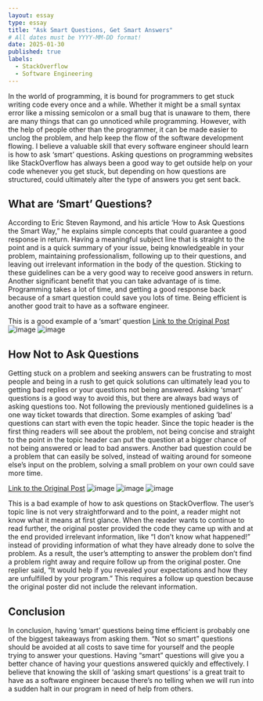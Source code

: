 ```yaml
---
layout: essay
type: essay
title: "Ask Smart Questions, Get Smart Answers"
# All dates must be YYYY-MM-DD format!
date: 2025-01-30
published: true
labels:
  - StackOverflow
  - Software Engineering
---
```


In the world of programming, it is bound for programmers to get stuck writing code every once and a while. Whether it might be a small syntax error like a missing semicolon or a small bug that is unaware to them, there are many things that can go unnoticed while programming. However, with the help of people other than the programmer, it can be made easier to unclog the problem, and help keep the flow of the software development flowing. I believe a valuable skill that every software engineer should learn is how to ask ‘smart’ questions. Asking questions on programming websites like StackOverflow has always been a good way to get outside help on your code whenever you get stuck, but depending on how questions are structured, could ultimately alter the type of answers you get sent back.

## What are ‘Smart’ Questions?
According to Eric Steven Raymond, and his article ‘How to Ask Questions the Smart Way,” he explains simple concepts that could guarantee a good response in return. Having a meaningful subject line that is straight to the point and is a quick summary of your issue, being knowledgeable in your problem, maintaining professionalism, following up to their questions, and leaving out irrelevant information in the body of the question. Sticking to these guidelines can be a very good way to receive good answers in return. Another significant benefit that you can take advantage of is time. Programming takes a lot of time, and getting a good response back because of a smart question could save you lots of time. Being efficient is another good trait to have as a software engineer.

This is a good example of a ‘smart’ question 
[Link to the Original Post](https://softwareengineering.stackexchange.com/questions/455423/how-to-handle-data-intensive-functionality-of-domain-objects-in-clean-architectu)
![image](https://github.com/user-attachments/assets/d40389bf-44a0-4942-a6bf-fa4b0ef18dec)
![image](https://github.com/user-attachments/assets/22cfea46-d24d-4d97-9cff-5f3bbfd639f4)

## How Not to Ask Questions

Getting stuck on a problem and seeking answers can be frustrating to most people and being in a rush to get quick solutions can ultimately lead you to getting bad replies or your questions not being answered. Asking ‘smart’ questions is a good way to avoid this, but there are always bad ways of asking questions too. Not following the previously mentioned guidelines is a one way ticket towards that direction. Some examples of asking ‘bad’ questions can start with even the topic header. Since the topic header is the first thing readers will see about the problem, not being concise and straight to the point in the topic header can put the question at a bigger chance of not being answered or lead to bad answers. Another bad question could be a problem that can easily be solved, instead of waiting around for someone else’s input on the problem, solving a small problem on your own could save more time.

[Link to the Original Post](https://stackoverflow.com/questions/37123706/lex-and-yacc-to-make-compiler)
![image](https://github.com/user-attachments/assets/562ebd9c-4552-48bb-be15-3c48a67e5153)
![image](https://github.com/user-attachments/assets/af4e1468-4d97-41c0-bbb7-743fe44399fb)
![image](https://github.com/user-attachments/assets/2568cb4e-8914-4fa1-b734-cb851a965493)


This is a bad example of how to ask questions on StackOverflow. The user’s topic line is not very straightforward and to the point, a reader might not know what it means at first glance. When the reader wants to continue to read further, the original poster provided the code they came up with and at the end provided irrelevant information, like “I don’t know what happened!” instead of providing information of what they have already done to solve the problem. As a result, the user’s attempting to answer the problem don’t find a problem right away and require follow up from the original poster. One replier said, “It would help if you revealed your expectations and how they are unfulfilled by your program.” This requires a follow up question because the original poster did not include the relevant information.


## Conclusion

In conclusion, having ‘smart’ questions being time efficient is probably one of the biggest takeaways from asking them. “Not so smart” questions should be avoided at all costs to save time for yourself and the people trying to answer your questions. Having “smart” questions will give you a better chance of having your questions answered quickly and effectively. I believe that knowing the skill of ‘asking smart questions’ is a great trait to have as a software engineer because there’s no telling when we will run into a sudden halt in our program in need of help from others.
